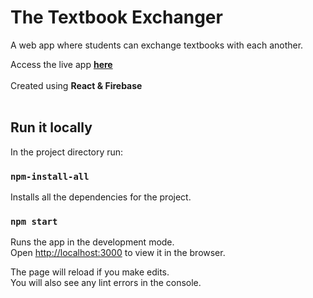 # The Textbook Exchanger
A web app where students can exchange textbooks with each another.<br/>

Access the live app <strong>[here](https://textbook-store-2e072.web.app)</strong>
<br/><br/>
Created using <strong>React & Firebase</strong>
<br/><br/>
<!--<em>Note: if the app is acting strange (ex. difficulty logging in to your account) please wait a minute or two and try again. This is likely due to Firebase's 'cold start time'.</em>-->




## Run it locally

In the project directory run:

### `npm-install-all`
Installs all the dependencies for the project.<br />
<!-- <em>(NOTE: this command only needs to be entered once!)</em> -->

### `npm start`

Runs the app in the development mode.<br />
Open [http://localhost:3000](http://localhost:3000) to view it in the browser.

The page will reload if you make edits.<br />
You will also see any lint errors in the console.

